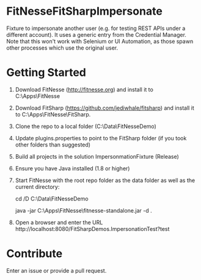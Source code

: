 # FitNesseFitSharpImpersonate
Fixture to impersonate another user (e.g. for testing REST APIs under a different account). It uses a generic entry from the Credential Manager. Note that this won't work with Selenium or UI Automation, as those spawn other processes which use the original user.

# Getting Started
1. Download FitNesse (http://fitnesse.org) and install it to C:\Apps\FitNesse
2. Download FitSharp (https://github.com/jediwhale/fitsharp) and install it to C:\Apps\FitNesse\FitSharp.
3. Clone the repo to a local folder (C:\Data\FitNesseDemo)
4. Update plugins.properties to point to the FitSharp folder (if you took other folders than suggested)
5. Build all projects in the solution ImpersonmationFixture (Release)
6. Ensure you have Java installed (1.8 or higher)
7. Start FitNesse with the root repo folder as the data folder as well as the current directory:

	cd /D C:\Data\FitNesseDemo

	java -jar C:\Apps\FitNesse\fitnesse-standalone.jar -d .
    
8. Open a browser and enter the URL http://localhost:8080/FitSharpDemos.ImpersonationTest?test

# Contribute
Enter an issue or provide a pull request.
